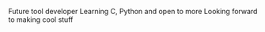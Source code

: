 Future tool developer
Learning C, Python and open to more
Looking forward to making cool stuff

<!---
PushSalsa/PushSalsa is a ✨ special ✨ repository because its `README.md` (this file) appears on your GitHub profile.
You can click the Preview link to take a look at your changes.
--->

